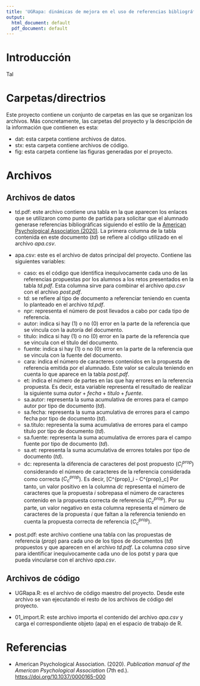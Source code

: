 ```yaml
---
title: 'UGRapa: dinámicas de mejora en el uso de referencias bibliográficas en la universidad'
output:
  html_document: default
  pdf_document: default
---
```


# Introducción

Tal


# Carpetas/directrios

Este proyecto contiene un conjunto de carpetas en las que se organizan los archivos. Más concretamente, las carpetas del proyecto y la descripción de la información que contienen es esta:

- dat: esta carpeta contiene archivos de datos.
- stx: esta carpeta contiene archivos de código.
- fig: esta carpeta contiene las figuras generadas por el proyecto.


# Archivos 

## Archivos de datos

- td.pdf: este archivo contiene una tabla en la que aparecen los enlaces que se utilizaron como punto de partida para solicitar que el alumnado generase referencias bibliográficas siguiendo el estilo de la [American Psychological Association (2020)](https://doi.org/10.1037/0000165-000). La primera columna de la tabla contenida en este documento (*td*) se refiere al código utilizado en el archivo *apa.csv*.

- apa.csv: este es el archivo de datos principal del proyecto. Contiene las siguientes variables:

    - caso: es el código que identifica inequívocamente cada uno de las referencias propuestas por los alumnos a los retos presentados en la tabla *td.pdf*. Esta columna sirve para combinar el archivo *apa.csv* con el archivo *post.pdf*.
    - td: se refiere al tipo de documento a referenciar teniendo en cuenta lo planteado en el archivo *td.pdf*.
    - npr: representa el número de post llevados a cabo por cada tipo de referencia. 
    - autor: indica si hay (1) o no (0) error en la parte de la referencia que se vincula con la autoría del documento.
    - titulo: indica si hay (1) o no (0) error en la parte de la referencia que se vincula con el título del documento.
    - fuente: indica si hay (1) o no (0) error en la parte de la referencia que se vincula con la fuente del documento.
    - cara: indica el número de caracteres contenidos en la propuesta de referencia emitida por el alumnado. Este valor se calcula teniendo en cuenta lo que aparece en la tabla *post.pdf*.
    - et: indica el número de partes en las que hay errores en la referencia propuesta. Es decir, esta variable representa el resultado de realizar la siguiente suma $autor + fecha + titulo + fuente$.
    - sa.autor: representa la suma acumulativa de errores para el campo autor por tipo de documento (*td*).
    - sa.fecha: representa la suma acumulativa de errores para el campo fecha por tipo de documento (*td*).
    - sa.titulo: representa la suma acumulativa de errores para el campo título por tipo de documento (*td*).
    - sa.fuente: representa la suma acumulativa de errores para el campo fuente por tipo de documento (*td*).
    - sa.et: representa la suma acumulativa de errores totales por tipo de documento (*td*).
    - dc: representa la diferencia de caracteres del post propuesto ($C^{prop}_i$) considerando el número de caracteres de la referencia considerada como correcta ($C^{prop}_c$). Es decir, 
    \[C^{prop}_i - C^{prop}_c\]
    Por tanto, un valor positivo en la columna *dc* representa el número de caracteres que la propuesta $i$ sobrepasa el número de caracteres contenido en la propuesta correcta de referencia ($C^{prop}_c$). Por su parte, un valor negativo en esta columna representa el número de caracteres de la propuesta $i$ que faltan a la referencia teniendo en cuenta la propuesta correcta de referencia ($C^{prop}_c$).

- post.pdf: este archivo contiene una tabla con las propuestas de referencia (*prop*) para cada uno de los tipos de documentos (*td*) propuestos y que aparecen en el archivo *td.pdf*. La columna *caso* sirve para identificar inequívocamente cada uno de los potst y para que pueda vincularse con el archivo *apa.csv*.


## Archivos de código

- UGRapa.R: es el archivo de código maestro del proyecto. Desde este archivo se van ejecutando el resto de los archivos de código del proyecto. 

- 01_import.R: este archivo importa el contenido del archivo *apa.csv* y carga el correspondiente objeto (apa) en el espacio de trabajo de R. 


# Referencias

- American Psychological Association. (2020). *Publication manual of the American Psychological Association* (7th ed.). https://doi.org/10.1037/0000165-000

